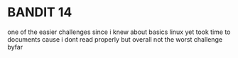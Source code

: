 # BANDIT 14
one of the easier challenges since i knew about basics linux yet took time to documents cause i dont read properly but overall not the worst challenge byfar
